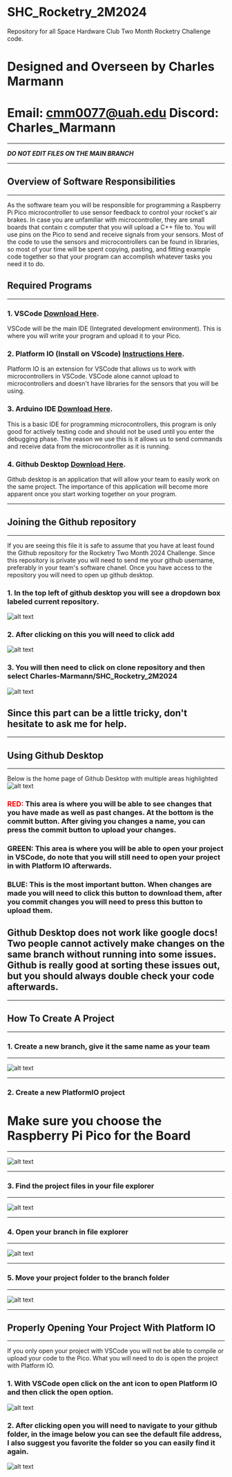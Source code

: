 # SHC_Rocketry_2M2024
Repository for all Space Hardware Club Two Month Rocketry Challenge code.

# Designed and Overseen by Charles Marmann 
# Email: cmm0077@uah.edu Discord: Charles_Marmann

*****************************************************
***DO NOT EDIT FILES ON THE MAIN BRANCH***
*****************************************************

## Overview of Software Responsibilities
------------------------------------
As the software team you will be responsible for programming a Raspberry Pi Pico microcontroller to use sensor feedback to control your rocket's air brakes.
In case you are unfamiliar with microcontroller, they are small boards that contain c computer that you will upload a C++ file to. You will use pins on the Pico to send and receive signals from your sensors. Most of the code to use the sensors and microcontrollers can be found in libraries, so most of your time will be spent copying, pasting, and fitting example code together so that your program can accomplish whatever tasks you need it to do.

## Required Programs
-----------------------
### 1. VSCode [Download Here](https://code.visualstudio.com/download).
VSCode will be the main IDE (Integrated development environment). This is where you will write your program and upload it to your Pico.
### 2. Platform IO (Install on VScode) [Instructions Here](https://platformio.org/install/ide?install=vscode).
Platform IO is an extension for VSCode that allows us to work with microcontrollers in VSCode. VSCode alone cannot upload to microcontrollers and doesn't have libraries for the sensors that you will be using.
### 3. Arduino IDE [Download Here](https://www.arduino.cc/en/software).
This is a basic IDE for programming microcontrollers, this program is only good for actively testing code and should not be used until you enter the debugging phase. The reason we use this is it allows us to send commands and receive data from the microcontroller as it is running.
### 4. Github Desktop [Download Here](https://desktop.github.com/download/).
Github desktop is an application that will allow your team to easily work on the same project. The importance of this application will become more apparent once you start working together on your program.

***********************************************************************************************************************
## Joining the Github repository
----------------------------
If you are seeing this file it is safe to assume that you have at least found the Github repository for the Rocketry Two Month 2024 Challenge. Since this repository is private you will need to send me your github username, preferably in your team's software chanel. Once you have access to the repository you will need to open up github desktop.
### 1. In the top left of github desktop you will see a dropdown box labeled current repository.
![alt text](image-5.png)
### 2. After clicking on this you will need to click add
![alt text](image-6.png)
### 3. You will then need to click on clone repository and then select Charles-Marmann/SHC_Rocketry_2M2024
![alt text](image-7.png)
## Since this part can be a little tricky, don't hesitate to ask me for help.

***********************************************************************************************************************
## Using Github Desktop
------------------------
Below is the home page of Github Desktop with multiple areas highlighted
![alt text](image-8.png)
### <span style="color: red;">RED: </span>This area is where you will be able to see changes that you have made as well as past changes. At the bottom is the commit button. After giving you changes a name, you can press the commit button to upload your changes.
### GREEN: This area is where you will be able to open your project in VSCode, do note that you will still need to open your project in with Platform IO afterwards.
### BLUE: This is the most important button. When changes are made you will need to click this button to download them, after you commit changes you will need to press this button to upload them.
## Github Desktop does not work like google docs! Two people cannot actively make changes on the same branch without running into some issues. Github is really good at sorting these issues out, but you should always double check your code afterwards.

***********************************************************************************************************************
## How To Create A Project
-----------------------
### 1. Create a new branch, give it the same name as your team
***********************************************************************************************************************
![alt text](image-1.png)
***********************************************************************************************************************
### 2. Create a new PlatformIO project
# Make sure you choose the Raspberry Pi Pico for the Board
***********************************************************************************************************************
![alt text](image-2.png)
***********************************************************************************************************************
### 3. Find the project files in your file explorer
***********************************************************************************************************************
![alt text](image-3.png)
***********************************************************************************************************************
### 4. Open your branch in file explorer
***********************************************************************************************************************
![alt text](Image-4-1.png)
***********************************************************************************************************************
### 5. Move your project folder to the branch folder
***********************************************************************************************************************
![alt text](image-4.png)
***********************************************************************************************************************
## Properly Opening Your Project With Platform IO
--------------------------------------------------
If you only open your project with VSCode you will not be able to compile or upload your code to the Pico.
What you will need to do is open the project with Platform IO.
### 1. With VSCode open click on the ant icon to open Platform IO and then click the open option.
![alt text](image-10.png)
### 2. After clicking open you will need to navigate to your github folder, in the image below you can see the default file address, I also suggest you favorite the folder so you can easily find it again.
![alt text](image-11.png)



